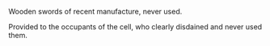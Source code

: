 Wooden swords of recent manufacture, never used.

Provided to the occupants of the cell, who clearly disdained and never used them.